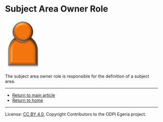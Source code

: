 <!-- SPDX-License-Identifier: CC-BY-4.0 -->
<!-- Copyright Contributors to the ODPi Egeria project. -->

# Subject Area Owner Role

![Icon](subject-area-owner-role.png)

The subject area owner role is responsible for the definition of a subject area.




----
* [Return to main article](.)
* [Return to home](..)

----
License: [CC BY 4.0](https://creativecommons.org/licenses/by/4.0/),
Copyright Contributors to the ODPi Egeria project.